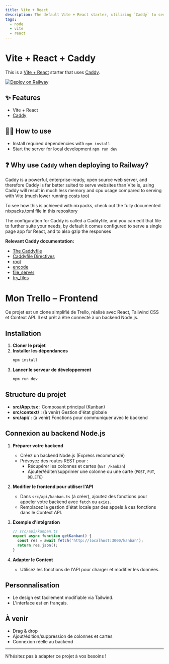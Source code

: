 ```yaml
---
title: Vite + React
description: The default Vite + React starter, utilizing `Caddy` to serve the built app
tags:
  - node
  - vite
  - react
---
```


# Vite + React + Caddy

This is a [Vite + React](https://vitejs.dev/guide/#trying-vite-online) starter that uses [Caddy](https://caddyserver.com/).

[![Deploy on Railway](https://railway.app/button.svg)](https://railway.app/template/NeiLty?referralCode=ySCnWl)

## ✨ Features

- Vite + React
- [Caddy](https://caddyserver.com/)

## 💁‍♀️ How to use

- Install required dependencies with `npm install`
- Start the server for local development `npm run dev`

## ❓ Why use `Caddy` when deploying to Railway?

Caddy is a powerful, enterprise-ready, open source web server, and therefore Caddy is far better suited to serve websites than Vite is, using Caddy will result in much less memory and cpu usage compared to serving with Vite (much lower running costs too)

To see how this is achieved with nixpacks, check out the fully documented nixpacks.toml file in this repository

The configuration for Caddy is called a Caddyfile, and you can edit that file to further suite your needs, by default it comes configured to serve a single page app for React, and to also gzip the responses

**Relevant Caddy documentation:**

- [The Caddyfile](https://caddyserver.com/docs/caddyfile)
- [Caddyfile Directives](https://caddyserver.com/docs/caddyfile/directives)
- [root](https://caddyserver.com/docs/caddyfile/directives/root)
- [encode](https://caddyserver.com/docs/caddyfile/directives/encode)
- [file_server](https://caddyserver.com/docs/caddyfile/directives/file_server)
- [try_files](https://caddyserver.com/docs/caddyfile/directives/try_files)

# Mon Trello – Frontend

Ce projet est un clone simplifié de Trello, réalisé avec React, Tailwind CSS et Context API. Il est prêt à être connecté à un backend Node.js.

## Installation

1. **Cloner le projet**
2. **Installer les dépendances**
   ```bash
   npm install
   ```
3. **Lancer le serveur de développement**
   ```bash
   npm run dev
   ```

## Structure du projet
- **src/App.tsx** : Composant principal (Kanban)
- **src/context/** : (à venir) Gestion d'état globale
- **src/api/** : (à venir) Fonctions pour communiquer avec le backend

## Connexion au backend Node.js

1. **Préparer votre backend**
   - Créez un backend Node.js (Express recommandé)
   - Prévoyez des routes REST pour :
     - Récupérer les colonnes et cartes (`GET /kanban`)
     - Ajouter/éditer/supprimer une colonne ou une carte (`POST`, `PUT`, `DELETE`)

2. **Modifier le frontend pour utiliser l'API**
   - Dans `src/api/kanban.ts` (à créer), ajoutez des fonctions pour appeler votre backend avec `fetch` ou `axios`.
   - Remplacez la gestion d'état locale par des appels à ces fonctions dans le Context API.

3. **Exemple d'intégration**
   ```ts
   // src/api/kanban.ts
   export async function getKanban() {
     const res = await fetch('http://localhost:3000/kanban');
     return res.json();
   }
   ```

4. **Adapter le Context**
   - Utilisez les fonctions de l'API pour charger et modifier les données.

## Personnalisation
- Le design est facilement modifiable via Tailwind.
- L'interface est en français.

## À venir
- Drag & drop
- Ajout/édition/suppression de colonnes et cartes
- Connexion réelle au backend

---
N'hésitez pas à adapter ce projet à vos besoins !
